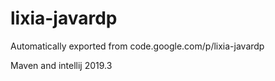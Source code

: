 # lixia-javardp
Automatically exported from code.google.com/p/lixia-javardp

Maven and intellij 2019.3
